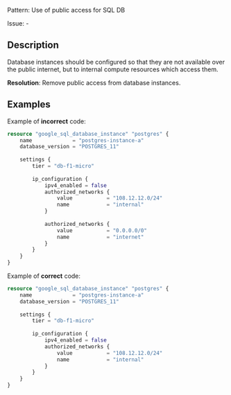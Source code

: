 Pattern: Use of public access for SQL DB

Issue: -

## Description

Database instances should be configured so that they are not available over the public internet, but to internal compute resources which access them.

**Resolution**: Remove public access from database instances.

## Examples

Example of **incorrect** code:

```terraform
resource "google_sql_database_instance" "postgres" {
	name             = "postgres-instance-a"
	database_version = "POSTGRES_11"
	
	settings {
		tier = "db-f1-micro"
	
		ip_configuration {
			ipv4_enabled = false
			authorized_networks {
				value           = "108.12.12.0/24"
				name            = "internal"
			}
	
			authorized_networks {
				value           = "0.0.0.0/0"
				name            = "internet"
			}
		}
	}
}
```

Example of **correct** code:

```terraform
resource "google_sql_database_instance" "postgres" {
	name             = "postgres-instance-a"
	database_version = "POSTGRES_11"
	
	settings {
		tier = "db-f1-micro"
	
		ip_configuration {
			ipv4_enabled = false
			authorized_networks {
				value           = "108.12.12.0/24"
				name            = "internal"
			}
		}
	}
}
```